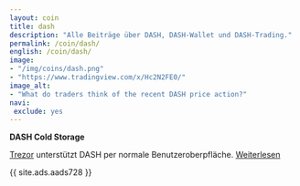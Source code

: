 ```yaml
---
layout: coin
title: dash
description: "Alle Beiträge über DASH, DASH-Wallet und DASH-Trading."
permalink: /coin/dash/
english: /coin/dash/
image:
- "/img/coins/dash.png"
- "https://www.tradingview.com/x/Hc2N2FE0/"
image_alt:
- "What do traders think of the recent DASH price action?"
navi:
 exclude: yes
---
```


**DASH Cold Storage**

<a rel="nofollow" target="_blank" href="https://shop.trezor.io?a=fany@tutanota.com">Trezor</a> unterstützt DASH per normale Benutzeroberpfläche. <a target="_blank" href="https://blog.trezor.io/multi-currency-support-bitcoin-dash-and-zcash-in-trezor-wallet-7377d812112a#.fe76qc6og">Weiterlesen</a>

{{ site.ads.aads728 }}
